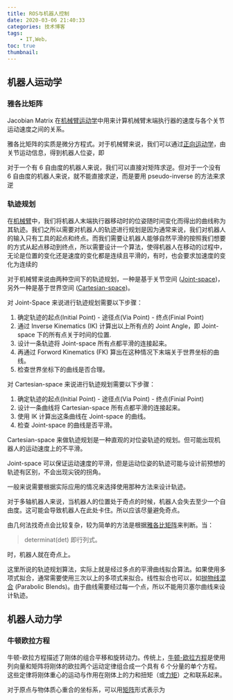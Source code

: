 ```yaml
---
title: ROS与机器人控制
date: 2020-03-06 21:40:33
categories: 技术博客
tags:
    - IT,Web，
toc: true
thumbnail: 
---
```




<!--more-->

## 机器人运动学

### 雅各比矩阵

Jacobian Matrix 在[机械臂运动学](https://zhida.zhihu.com/search?content_id=187118345&content_type=Article&match_order=1&q=机械臂运动学&zhida_source=entity)中用来计算机械臂末端执行器的速度与各个关节运动速度之间的关系。

雅各比矩阵的实质是微分方程式。对于机械臂来说，我们可以通过[正向运动学](https://zhida.zhihu.com/search?content_id=187118345&content_type=Article&match_order=1&q=正向运动学&zhida_source=entity)，由关节运动信息，得到机器人位姿，即 

对于一个有 6 自由度的机器人来说，我们可以直接对矩阵求逆。但对于一个没有 6 自由度的机器人来说，就不能直接求逆，而是要用 pseudo-inverse 的方法来求逆



### 轨迹规划

在[机械臂](https://zhida.zhihu.com/search?content_id=187227923&content_type=Article&match_order=1&q=机械臂&zhida_source=entity)中，我们将机器人末端执行器移动时的位姿随时间变化而得出的曲线称为其轨迹。我们之所以需要对机器人的轨迹进行规划是因为通常来说，我们对机器人的输入只有工具的起点和终点。而我们需要让机器人能够自然平滑的按照我们想要的方式从起点移动到终点，所以需要设计一个算法，使得机器人在移动的过程中，无论是位置的变化还是速度的变化都是连续且平滑的，有时，也会要求加速度的变化为连续的

对于机械臂来说由两种空间下的轨迹规划，一种是基于关节空间 ([Joint-space](https://zhida.zhihu.com/search?content_id=187227923&content_type=Article&match_order=1&q=Joint-space&zhida_source=entity))， 另外一种是基于世界空间 ([Cartesian-space](https://zhida.zhihu.com/search?content_id=187227923&content_type=Article&match_order=1&q=Cartesian-space&zhida_source=entity))。

对 Joint-Space 来说进行轨迹规划需要以下步骤：

1. 确定轨迹的起点(Initial Point) - 途径点(Via Point) - 终点(Finial Point)
2. 通过 Inverse Kinematics (IK) 计算出以上所有点的 Joint Angle，即 Joint-space 下的所有点关于时间的位置.
3. 设计一条轨迹将 Joint-space 所有点都平滑的连接起来。
4. 再通过 Forword Kinematics (FK) 算出在这种情况下末端关于世界坐标的曲线。
5. 检查世界坐标下的曲线是否合理。

对 Cartesian-space 来说进行轨迹规划需要以下步骤：

1. 确定轨迹的起点(Initial Point) - 途径点(Via Point) - 终点(Finial Point)
2. 设计一条曲线将 Cartesian-space 所有点都平滑的连接起来。
3. 使用 IK 计算出这条曲线在 Joint-space 的曲线。
4. 检查 Joint-space 的曲线是否平滑。

Cartesian-space 来做轨迹规划是一种直观的对位姿轨迹的规划。但可能出现机器人的运动速度上的不平滑。

Joint-space 可以保证运动速度的平滑，但是运动位姿的轨迹可能与设计前预想的轨迹有区别，不会出现尖锐的拐角。

一般来说需要根据实际应用的情况来选择使用那种方法来设计轨迹。

对于多轴机器人来说，当机器人的位置处于奇点的时候，机器人会失去至少一个自由度。这可能会导致机器人在此处卡住。所以应该尽量避免奇点。

由几何法找奇点会比较复杂，较为简单的方法是根据[雅各比矩阵](https://zhuanlan.zhihu.com/p/445449208)来判断。当：

> determinat(det) 即行列式。

时，机器人就在奇点上。

这里所说的轨迹规划算法，实际上就是经过多点的平滑曲线拟合算法。如果使用多项式拟合，通常需要使用三次以上的多项式来拟合。线性拟合也可以，如[抛物线混合](https://zhida.zhihu.com/search?content_id=187227923&content_type=Article&match_order=1&q=抛物线混合&zhida_source=entity) (Parabolic Blends)。由于曲线需要经过每一个点，所以不能用贝塞尔曲线来设计轨迹。



## 机器人动力学

### 牛顿欧拉方程

牛顿-欧拉方程描述了刚体的组合平移和旋转动力。传统上，[牛顿-欧拉方程](https://zhida.zhihu.com/search?content_id=190538889&content_type=Article&match_order=3&q=牛顿-欧拉方程&zhida_source=entity)是使用列向量和矩阵将刚体的欧拉两个运动定律组合成一个具有 6 个分量的单个方程。这些定律将刚体重心的运动与作用在刚体上的力和扭矩（或[力矩](https://zhida.zhihu.com/search?content_id=190538889&content_type=Article&match_order=1&q=力矩&zhida_source=entity)）之和联系起来。

对于原点与物体质心重合的坐标系，可以用[矩阵](https://zhida.zhihu.com/search?content_id=190538889&content_type=Article&match_order=2&q=矩阵&zhida_source=entity)形式表示为

